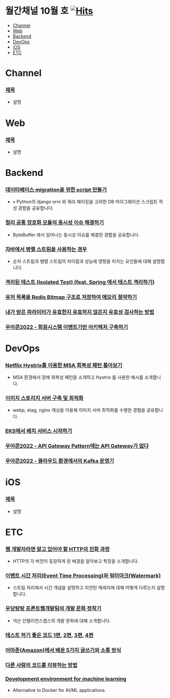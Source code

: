# 월간채널 10월 호 [![Hits](https://hits.seeyoufarm.com/api/count/incr/badge.svg?url=https%3A%2F%2Fgithub.com%2Fchannel-io%2Fmonthly-channel%2Fblob%2Fmain%2Fissues%2F2022-10.md&count_bg=%2379C83D&title_bg=%23555555&icon=&icon_color=%23E7E7E7&title=hits&edge_flat=false)](https://hits.seeyoufarm.com)

- [Channel](#Channel)
- [Web](#Web)
- [Backend](#Backend)
- [DevOps](#DevOps)
- [iOS](#iOS)
- [ETC](#ETC)

# Channel

### [제목](링크)
- 설명

# Web

### [제목](링크)
- 설명

# Backend

### [데이터베이스 migration을 위한 script 만들기](https://fitpet.medium.com/%EB%8D%B0%EC%9D%B4%ED%84%B0%EB%B2%A0%EC%9D%B4%EC%8A%A4-migration%EC%9D%84-%EC%9C%84%ED%95%9C-script-%EB%A7%8C%EB%93%A4%EA%B8%B0-4b764729fc87)
- • Python의 django orm 와 쿼리 페이징을 고려한 DB 마이그레이션 스크립트 작성 경험을 공유합니다.
### [컬리 공통 암호화 모듈의 동시성 이슈 해결하기](https://helloworld.kurly.com/blog/concurrency-issue-solving/)
- ByteBuffer 에서 일어나는 동시성 이슈를 해결한 경험을 공유합니다.
### [자바에서 병렬 스트림을 사용하는 경우](https://sas-study.tistory.com/461)
- 순차 스트림과 병렬 스트림의 차이점과 성능에 영향을 미치는 요인들에 대해 설명합니다.
### [격리된 테스트 (Isolated Test) (feat. Spring 에서 테스트 격리하기)](https://hudi.blog/isolated-test/)
### [유저 목록을 Redis Bitmap 구조로 저장하여 메모리 절약하기](https://blog.dramancompany.com/2022/10/%EC%9C%A0%EC%A0%80-%EB%AA%A9%EB%A1%9D%EC%9D%84-redis-bitmap-%EA%B5%AC%EC%A1%B0%EB%A1%9C-%EC%A0%80%EC%9E%A5%ED%95%98%EC%97%AC-%EB%A9%94%EB%AA%A8%EB%A6%AC-%EC%A0%88%EC%95%BD%ED%95%98%EA%B8%B0/)
### [내가 받은 파라미터가 유효한지 유효하지 않은지 유효성 검사하는 방법](https://medium.com/zigbang/%EB%82%B4%EA%B0%80-%EB%B0%9B%EC%9D%80-%ED%8C%8C%EB%9D%BC%EB%AF%B8%ED%84%B0%EA%B0%80-%EC%9C%A0%ED%9A%A8%ED%95%9C%EC%A7%80-%EC%9C%A0%ED%9A%A8%ED%95%98%EC%A7%80-%EC%95%8A%EC%9D%80%EC%A7%80-%EC%9C%A0%ED%9A%A8%EC%84%B1-%EA%B2%80%EC%82%AC%ED%95%98%EB%8A%94-%EB%B0%A9%EB%B2%95-b734359a89c7)
### [우아콘2022 - 회원시스템 이벤트기반 아키텍처 구축하기](https://www.youtube.com/watch?v=b65zIH7sDug)
# DevOps

### [Netflix Hystrix를 이용한 MSA 회복성 패턴 톺아보기](https://dev.gmarket.com/40)
- MSA 환경에서 장애 회복성 패턴을 소개하고 Hystrix 를 사용한 예시를 소개합니다.
### [이미지 스토리지 서버 구축 및 최적화](https://tecoble.techcourse.co.kr/post/2022-09-13-image-storage-server/)
- webp, etag, nginx 캐싱을 이용해 이미지 서버 최적화를 수행한 경험을 공유합니다.
### [EKS에서 배치 서비스 시작하기](https://medium.com/musinsa-tech/eks%EC%97%90%EC%84%9C-%EB%B0%B0%EC%B9%98-%EC%84%9C%EB%B9%84%EC%8A%A4-%EC%8B%9C%EC%9E%91%ED%95%98%EA%B8%B0-74a33c172d17)
### [우아콘2022 - API Gateway Pattern에는 API Gateway가 없다](https://www.youtube.com/watch?v=P2nM0_YptOA)
### [우아콘2022 - 클라우드 환경에서의 Kafka 운영기](https://www.youtube.com/watch?v=XyuqoWUCdGA)

# iOS
### [제목](링크)
- 설명

# ETC
### [웹 개발자라면 알고 있어야 할 HTTP의 진화 과정](https://wormwlrm.github.io/2022/09/02/Evolution-of-HTTP.html)
- HTTP의 각 버전이 등장하게 된 배경을 알아보고 특징을 소개합니다.
### [이벤트 시간 처리(Event Time Processing)와 워터마크(Watermark)](https://seamless.tistory.com/99)
- 스트림 처리에서 시간 개념을 설명하고 지연된 메세지에 대해 어떻게 다루는지 설명합니다.
### [우당탕탕 프론트웹개발팀의 개발 문화 정착기](https://www.intelligencelabs.tech/88407556-c76e-49ea-8df2-2140a80ba2ad)
- 넥슨 인텔리전스랩스의 개발 문화에 대해 소개합니다.
### [테스트 하기 좋은 코드 1편](https://jojoldu.tistory.com/674), [2편](https://jojoldu.tistory.com/676), [3편](https://jojoldu.tistory.com/680), [4편](https://jojoldu.tistory.com/681)
### [아마존(Amazon)에서 배운 5가지 글쓰기와 소통 방식](https://channy.creation.net/blog/1620)
### [다른 사람의 코드를 리뷰하는 방법](https://jbee.io/essay/how-to-code-review/)
### [Development environment for machine learning](https://github.com/tensorchord/envd)
- Alternative to Docker for AI/ML applications.


